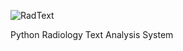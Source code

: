 ![RadText](https://github.com/yfpeng/radtext/blob/master/images/radtext.png?raw=true)

Python Radiology Text Analysis System

